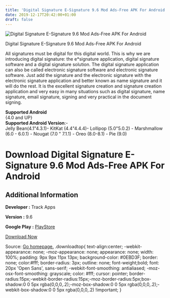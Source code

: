 ```yaml
---
title: 'Digital Signature E-Signature 9.6 Mod Ads-Free APK For Android'
date: 2019-12-17T20:42:00+01:00
draft: false
---
```


![Digital Signature E-Signature 9.6 Mod Ads-Free APK For Android](https://i0.wp.com/apkhome.net/wp-content/uploads/2019/12/Digital-Signature-E-Signature-9.6-Mod-Ads-Free.png "Digital Signature E-Signature 9.6 Mod Ads-Free APK For Android")

  

Digital Signature E-Signature 9.6 Mod Ads-Free APK For Android

All signatures must be digital for this digital world. This is why we are introducing digital signature: the e\*signature application, digital signature software and a digital signature solution. The digital signature application can also be called electronic signature software and electronic signature software. Just add the signature and the electronic signature with the electronic signature application and better known as name signature and it will do the rest. It is the excellent signature creation and signature creation application and very easy in many situations such as digital signature, name signature, email signature, signing and very practical in the document signing.

**Supported Android**  
{4.0 and UP}  
**Supported Android Version**:-  
Jelly Bean(4.1"4.3.1)- KitKat (4.4"4.4.4)- Lollipop (5.0"5.0.2) - Marshmallow (6.0 - 6.0.1) - Nougat (7.0 " 7.1.1) - Oreo (8.0-8.1) - Pie (9.0)

Download Digital Signature E-Signature 9.6 Mod Ads-Free APK For Android
=======================================================================

Additional Information
----------------------

**Developer :** Track Apps

**Version :** 9.6

**Google Play :** [PlayStore](https://play.google.com/store/apps/details?id=com.trackapps.digitalsignature)

  

[Download Now](https://store4app.co/post/digital-signature-e-signature-9-6-mod-ads-free-apk-for-android_1576611720)

  
Source: [Go homepage.](https://store4app.co/post/digital-signature-e-signature-9-6-mod-ads-free-apk-for-android_1576611720) .downloadtop{ text-align:center; -webkit-appearance: none; -moz-appearance: none; appearance: none; width: 100%; padding: 9px 9px 11px 13px; background-color: #0EBD3F; border: none; color:#fff; border-radius: 3px; outline: none; font-weight;bold; font: 20px 'Open Sans', sans-serif; -webkit-font-smoothing: antialiased; -moz-osx-font-smoothing: grayscale; color: #fff; cursor: pointer; border-radius:15px;-webkit-border-radius:15px;-moz-border-radius:5px;box-shadow:0 0 5px rgba(0,0,0,.2);-moz-box-shadow:0 0 5px rgba(0,0,0,.2);-webkit-box-shadow:0 0 5px rgba(0,0,0,.2) !important; }